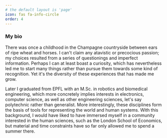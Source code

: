 ```yaml
---
# the default layout is 'page'
icon: fas fa-info-circle
order: 4
---
```


### My bio 

There was once a childhood in the Champagne countryside between ears of ripe wheat and horses. I can't claim any atavistic or precocious passion; my choices resulted from a series of questionings and imperfect information. Perhaps I can at least boast a curiosity, which has nevertheless led me to start many things rather than pursue them towards some kind of recognition. Yet it's the diversity of these experiences that has made me grow. 

Later I graduated from EPFL with an M.Sc. in robotics and biomedical engineering, which more concretely implies interests in electronics, computer science, as well as other engineering sciences, let's say polytechnic rather than generalist. More interestingly, these disciplines form the basis of tools for representing the world and human systems. With this background, I would have liked to have immersed myself in a community interested in the human sciences, such as the London School of Economics, but material and time constraints have so far only allowed me to spend a summer there.


